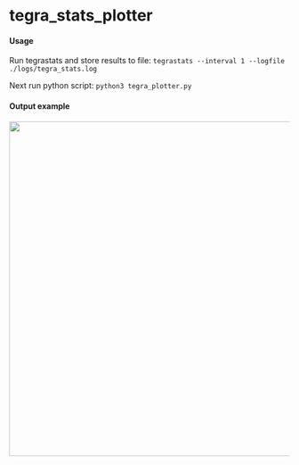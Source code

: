 # tegra_stats_plotter

#### Usage
Run tegrastats and store results to file:
```tegrastats --interval 1 --logfile ./logs/tegra_stats.log```

Next run python script: 
```python3 tegra_plotter.py```

#### Output example
<img src="./figures/power_ram_plot_1_seaborn.png" width=600>
